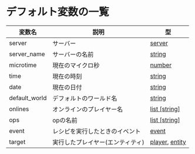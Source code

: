 # デフォルト変数の一覧

| 変数名         | 説明                | 型                                                                        |
|---------------|-------------------|--------------------------------------------------------------------------|
| server        | サーバー              | [server](/variable/types.md#server)                                      |
| server_name   | サーバーの名前           | [string](/variable/types.md#string)                                      |
| microtime     | 現在のマイクロ秒          | [number](/variable/types.md#number)                                      |
| time          | 現在の時刻             | [string](/variable/types.md#string)                                      |
| date          | 現在の日付             | [string](/variable/types.md#string)                                      |
| default_world | デフォルトのワールド名       | [string](/variable/types.md#string)                                      |
| onlines       | オンラインのプレイヤー名      | [list [string]](/variable/types.md#list)                                 |
| ops           | opの名前             | [list [string]](/variable/types.md#list)                                 |
| event         | レシピを実行したときのイベント   | [event](/variable/types.md#event)                                        |
| target        | 実行したプレイヤー(エンティティ) | [player](/variable/types.md#player), [entity](/variable/types.md#entity) |
